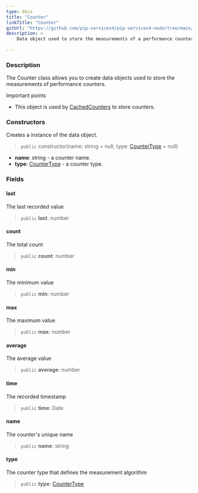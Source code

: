 ```yaml
---
type: docs
title: "Counter"
linkTitle: "Counter"
gitUrl: "https://github.com/pip-services4/pip-services4-node/tree/main/pip-services4-observability-node"
description: >
    Data object used to store the measurements of a performance counter.
   
---
```


### Description

The Counter class allows you to create data objects used to store the measurements of performance counters.

Important points

- This object is used by [CachedCounters](../cached_counters) to store counters.

### Constructors
Creates a instance of the data object.

> `public` constructor(name: string = null, type: [CounterType](../counter_type) = null)

- **name**: string - a counter name.
- **type**: [CounterType](../counter_type) - a counter type.


### Fields

<span class="hide-title-link">

#### last
The last recorded value
> `public` **last**: number

#### count
The total count
> `public` **count**: number

#### min
The minimum value
> `public` **min**: number

#### max
The maximum value
> `public` **max**: number

#### average
The average value
> `public` **average**: number

#### time
The recorded timestamp
> `public` **time**: Date

#### name
The counter's unique name
> `public` **name**: string

#### type
The counter type that defines the measurement algorithm
> `public` **type**: [CounterType](../counter_type)

</span>

